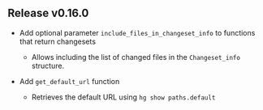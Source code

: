 ## Release v0.16.0

- Add optional parameter `include_files_in_changeset_info` to functions that return changesets
  * Allows including the list of changed files in the `Changeset_info` structure.
  
- Add `get_default_url` function
  * Retrieves the default URL using `hg show paths.default`
